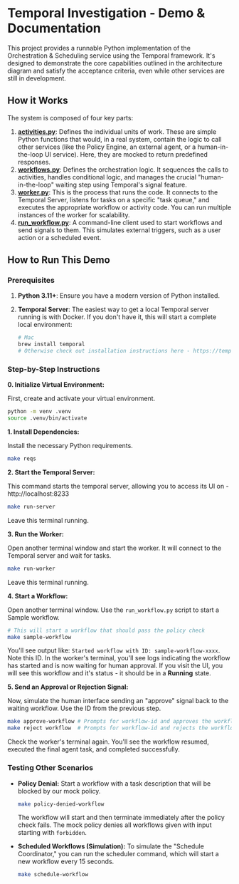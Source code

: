 # Temporal Investigation - Demo & Documentation

This project provides a runnable Python implementation of the Orchestration & Scheduling service using the Temporal framework. It's designed to demonstrate the core capabilities outlined in the architecture diagram and satisfy the acceptance criteria, even while other services are still in development.

## How it Works

The system is composed of four key parts:

1. **[activities.py](src/activities/activities.py)**: Defines the individual units of work. These are simple Python functions that would, in a real system, contain the logic to call other services (like the Policy Engine, an external agent, or a human-in-the-loop UI service). Here, they are mocked to return predefined responses.
2. **[workflows.py](src/workflows/sample_workflow.py)**: Defines the orchestration logic. It sequences the calls to activities, handles conditional logic, and manages the crucial "human-in-the-loop" waiting step using Temporal's signal feature.
3. **[worker.py](src/worker/main.py)**: This is the process that runs the code. It connects to the Temporal Server, listens for tasks on a specific "task queue," and executes the appropriate workflow or activity code. You can run multiple instances of the worker for scalability.
4. **[run_workflow.py](run_workflow.py)**: A command-line client used to start workflows and send signals to them. This simulates external triggers, such as a user action or a scheduled event.

## How to Run This Demo

### Prerequisites

1. **Python 3.11+**: Ensure you have a modern version of Python installed.
2. **Temporal Server**: The easiest way to get a local Temporal server running is with Docker. If you don't have it, this will start a complete local environment:

    ```bash
    # Mac
    brew install temporal
    # Otherwise check out installation instructions here - https://temporal.io/setup/install-temporal-cli
    ```

### Step-by-Step Instructions

**0. Initialize Virtual Environment:**

First, create and activate your virtual environment.

```bash
python -m venv .venv
source .venv/bin/activate
```

**1. Install Dependencies:**

Install the necessary Python requirements.

```bash
make reqs
```

**2. Start the Temporal Server:**

This command starts the temporal server, allowing you to access its UI on - http://localhost:8233

```bash
make run-server
```

Leave this terminal running.

**3. Run the Worker:**

Open another terminal window and start the worker. It will connect to the Temporal server and wait for tasks.

```bash
make run-worker
```

Leave this terminal running.

**4. Start a Workflow:**

Open another terminal window. Use the `run_workflow.py` script to start a Sample workflow.

```bash
# This will start a workflow that should pass the policy check
make sample-workflow
```

You'll see output like: `Started workflow with ID: sample-workflow-xxxx`. Note this ID. In the worker's terminal, you'll see logs indicating the workflow has started and is now waiting for human approval.
If you visit the UI, you will see this workflow and it's status - it should be in a **Running** state.

**5. Send an Approval or Rejection Signal:**

Now, simulate the human interface sending an "approve" signal back to the waiting workflow. Use the ID from the previous step.

```bash
make approve-workflow # Prompts for workflow-id and approves the workflow
make reject workflow  # Prompts for workflow-id and rejects the workflow
```

Check the worker's terminal again. You'll see the workflow resumed, executed the final agent task, and completed successfully.

### Testing Other Scenarios

* **Policy Denial:** Start a workflow with a task description that will be blocked by our mock policy.

    ```bash
    make policy-denied-workflow
    ```

    The workflow will start and then terminate immediately after the policy check fails. The mock policy denies all workflows given with input starting with `forbidden`.

* **Scheduled Workflows (Simulation):** To simulate the "Schedule Coordinator," you can run the scheduler command, which will start a new workflow every 15 seconds.

    ```bash
    make schedule-workflow
    ```

